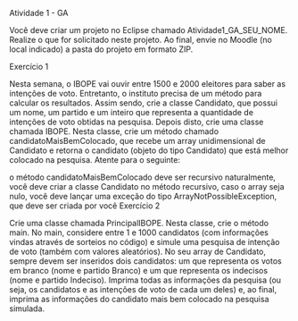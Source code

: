 Atividade 1 - GA

Você deve criar um projeto no Eclipse chamado Atividade1_GA_SEU_NOME. Realize o que for solicitado neste projeto. Ao final, envie no Moodle (no local indicado) a pasta do projeto em formato ZIP.

Exercício 1 

Nesta semana, o IBOPE vai ouvir entre 1500 e 2000 eleitores para saber as intenções de voto. Entretanto, o instituto precisa de um método para calcular os resultados. Assim sendo, crie a classe Candidato, que possui um nome, um partido e um inteiro que representa a quantidade de intenções de voto obtidas na pesquisa. Depois disto, crie uma classe chamada IBOPE. Nesta classe, crie um método chamado candidatoMaisBemColocado, que recebe um array unidimensional de Candidato e retorna o candidato (objeto do tipo Candidato) que está melhor colocado na pesquisa. Atente para o seguinte:

o método candidatoMaisBemColocado deve ser recursivo 
naturalmente, você deve criar a classe Candidato
no método recursivo, caso o array seja nulo, você deve lançar uma exceção do tipo ArrayNotPossibleException, que deve ser criada por você
Exercício 2 

Crie uma classe chamada PrincipalIBOPE. Nesta classe, crie o método main. No main, considere entre 1 e 1000 candidatos (com informações vindas através de sorteios no código) e simule uma pesquisa de intenção de voto (também com valores aleatórios). No seu array de Candidato, sempre devem ser inseridos dois candidatos: um que representa os votos em branco (nome e partido Branco) e um que representa os indecisos (nome e partido Indeciso). Imprima todas as informações da pesquisa (ou seja, os candidatos e as intenções de voto de cada um deles) e, ao final, imprima as informações do candidato mais bem colocado na pesquisa simulada.